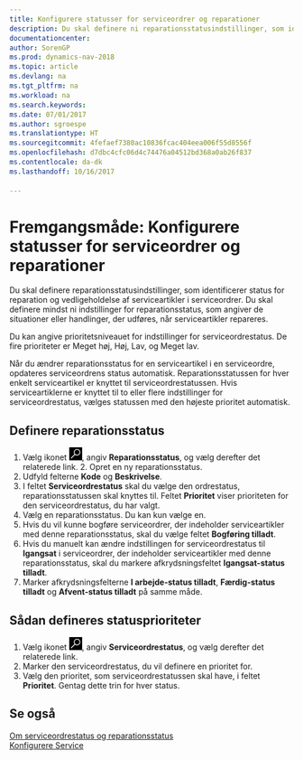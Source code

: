 ```yaml
---
title: Konfigurere statusser for serviceordrer og reparationer
description: Du skal definere ni reparationsstatusindstillinger, som identificerer status for reparation og vedligeholdelse af serviceartikler i serviceordrer.
documentationcenter: 
author: SorenGP
ms.prod: dynamics-nav-2018
ms.topic: article
ms.devlang: na
ms.tgt_pltfrm: na
ms.workload: na
ms.search.keywords: 
ms.date: 07/01/2017
ms.author: sgroespe
ms.translationtype: HT
ms.sourcegitcommit: 4fefaef7380ac10836fcac404eea006f55d8556f
ms.openlocfilehash: d7dbc4cfc06d4c74476a04512bd368a0ab26f837
ms.contentlocale: da-dk
ms.lasthandoff: 10/16/2017

---
```

# <a name="how-to-set-up-statuses-for-service-orders-and-repairs"></a>Fremgangsmåde: Konfigurere statusser for serviceordrer og reparationer
Du skal definere reparationsstatusindstillinger, som identificerer status for reparation og vedligeholdelse af serviceartikler i serviceordrer. Du skal definere mindst ni indstillinger for reparationsstatus, som angiver de situationer eller handlinger, der udføres, når serviceartikler repareres.  

Du kan angive prioritetsniveauet for indstillinger for serviceordrestatus. De fire prioriteter er Meget høj, Høj, Lav, og Meget lav.  
  
Når du ændrer reparationsstatus for en serviceartikel i en serviceordre, opdateres serviceordrens status automatisk. Reparationsstatussen for hver enkelt serviceartikel er knyttet til serviceordrestatussen. Hvis serviceartiklerne er knyttet til to eller flere indstillinger for serviceordrestatus, vælges statussen med den højeste prioritet automatisk.  

## <a name="to-set-up-a-repair-status"></a>Definere reparationsstatus  
1. Vælg ikonet ![Søg efter side eller rapport](media/ui-search/search_small.png "Ikonet Søg efter side eller rapport"), angiv **Reparationsstatus**, og vælg derefter det relaterede link. 2. Opret en ny reparationsstatus.  
3. Udfyld felterne **Kode** og **Beskrivelse**.  
4. I feltet **Serviceordrestatus** skal du vælge den ordrestatus, reparationsstatussen skal knyttes til. Feltet **Prioritet** viser prioriteten for den serviceordrestatus, du har valgt.  
5. Vælg en reparationsstatus. Du kan kun vælge en.  
6. Hvis du vil kunne bogføre serviceordrer, der indeholder serviceartikler med denne reparationsstatus, skal du vælge feltet **Bogføring tilladt**.  
7. Hvis du manuelt kan ændre indstillingen for serviceordrestatus til **Igangsat** i serviceordrer, der indeholder serviceartikler med denne reparationsstatus, skal du markere afkrydsningsfeltet **Igangsat-status tilladt**.  
8. Marker afkrydsningsfelterne **I arbejde-status tilladt**, **Færdig-status tilladt** og **Afvent-status tilladt** på samme måde.
  
## <a name="to-set-up-service-status-priorities"></a>Sådan defineres statusprioriteter  
1. Vælg ikonet ![Søg efter side eller rapport](media/ui-search/search_small.png "Ikonet Søg efter side eller rapport"), angiv **Serviceordrestatus**, og vælg derefter det relaterede link.  
2. Marker den serviceordrestatus, du vil definere en prioritet for.  
3. Vælg den prioritet, som serviceordrestatussen skal have, i feltet **Prioritet**. Gentag dette trin for hver status.  
  
## <a name="see-also"></a>Se også  
[Om serviceordrestatus og reparationsstatus]()  
[Konfigurere Service](service-setup-service.md)  

